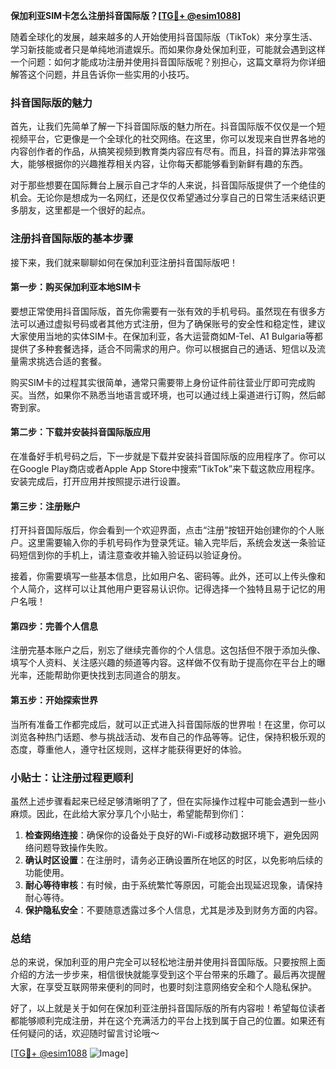 **保加利亚SIM卡怎么注册抖音国际版？[[TG💪+ @esim1088](https://t.me/s/esim1088)]**

随着全球化的发展，越来越多的人开始使用抖音国际版（TikTok）来分享生活、学习新技能或者只是单纯地消遣娱乐。而如果你身处保加利亚，可能就会遇到这样一个问题：如何才能成功注册并使用抖音国际版呢？别担心，这篇文章将为你详细解答这个问题，并且告诉你一些实用的小技巧。

### 抖音国际版的魅力

首先，让我们先简单了解一下抖音国际版的魅力所在。抖音国际版不仅仅是一个短视频平台，它更像是一个全球化的社交网络。在这里，你可以发现来自世界各地的内容创作者的作品，从搞笑视频到教育类内容应有尽有。而且，抖音的算法非常强大，能够根据你的兴趣推荐相关内容，让你每天都能够看到新鲜有趣的东西。

对于那些想要在国际舞台上展示自己才华的人来说，抖音国际版提供了一个绝佳的机会。无论你是想成为一名网红，还是仅仅希望通过分享自己的日常生活来结识更多朋友，这里都是一个很好的起点。

### 注册抖音国际版的基本步骤

接下来，我们就来聊聊如何在保加利亚注册抖音国际版吧！

#### 第一步：购买保加利亚本地SIM卡

要想正常使用抖音国际版，首先你需要有一张有效的手机号码。虽然现在有很多方法可以通过虚拟号码或者其他方式注册，但为了确保账号的安全性和稳定性，建议大家使用当地的实体SIM卡。在保加利亚，各大运营商如M-Tel、A1 Bulgaria等都提供了多种套餐选择，适合不同需求的用户。你可以根据自己的通话、短信以及流量需求挑选合适的套餐。

购买SIM卡的过程其实很简单，通常只需要带上身份证件前往营业厅即可完成购买。当然，如果你不熟悉当地语言或环境，也可以通过线上渠道进行订购，然后邮寄到家。

#### 第二步：下载并安装抖音国际版应用

在准备好手机号码之后，下一步就是下载并安装抖音国际版的应用程序了。你可以在Google Play商店或者Apple App Store中搜索“TikTok”来下载这款应用程序。安装完成后，打开应用并按照提示进行设置。

#### 第三步：注册账户

打开抖音国际版后，你会看到一个欢迎界面，点击“注册”按钮开始创建你的个人账户。这里需要输入你的手机号码作为登录凭证。输入完毕后，系统会发送一条验证码短信到你的手机上，请注意查收并输入验证码以验证身份。

接着，你需要填写一些基本信息，比如用户名、密码等。此外，还可以上传头像和个人简介，这样可以让其他用户更容易认识你。记得选择一个独特且易于记忆的用户名哦！

#### 第四步：完善个人信息

注册完基本账户之后，别忘了继续完善你的个人信息。这包括但不限于添加头像、填写个人资料、关注感兴趣的频道等内容。这样做不仅有助于提高你在平台上的曝光率，还能帮助你更快找到志同道合的朋友。

#### 第五步：开始探索世界

当所有准备工作都完成后，就可以正式进入抖音国际版的世界啦！在这里，你可以浏览各种热门话题、参与挑战活动、发布自己的作品等等。记住，保持积极乐观的态度，尊重他人，遵守社区规则，这样才能获得更好的体验。

### 小贴士：让注册过程更顺利

虽然上述步骤看起来已经足够清晰明了了，但在实际操作过程中可能会遇到一些小麻烦。因此，在此给大家分享几个小贴士，希望能帮到你们：

1. **检查网络连接**：确保你的设备处于良好的Wi-Fi或移动数据环境下，避免因网络问题导致操作失败。
2. **确认时区设置**：在注册时，请务必正确设置所在地区的时区，以免影响后续的功能使用。
3. **耐心等待审核**：有时候，由于系统繁忙等原因，可能会出现延迟现象，请保持耐心等待。
4. **保护隐私安全**：不要随意透露过多个人信息，尤其是涉及到财务方面的内容。

### 总结

总的来说，保加利亚的用户完全可以轻松地注册并使用抖音国际版。只要按照上面介绍的方法一步步来，相信很快就能享受到这个平台带来的乐趣了。最后再次提醒大家，在享受互联网带来便利的同时，也要时刻注意网络安全和个人隐私保护。

好了，以上就是关于如何在保加利亚注册抖音国际版的所有内容啦！希望每位读者都能够顺利完成注册，并在这个充满活力的平台上找到属于自己的位置。如果还有任何疑问的话，欢迎随时留言讨论哦～

[[TG💪+ @esim1088](https://t.me/s/esim1088) ![Image](https://i.postimg.cc/4NQfJmqS/Snipaste-2025-05-13-00-14-12.png)]